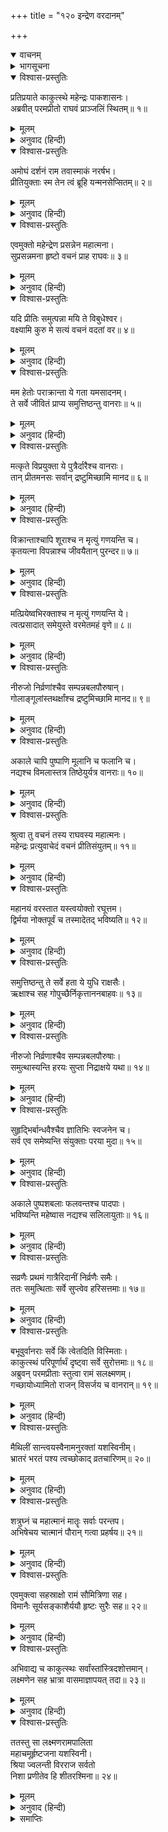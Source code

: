 +++
title = "१२० इन्द्रेण वरदानम्"

+++
<details open><summary>वाचनम्</summary>
<div caption="श्रीराम-हरिसीताराममूर्ति-घनपाठिभ्यां वचनम्" class="audioEmbed" src="https://archive.org/download/Ramayana-recitation-Sriram-harisItArAmamUrti-Ghanapaati-v2/Kanda_6/Kanda_6_YK-120-Indra_s_boon_to_Rama_0.mp3"></div>
</details>

<details><summary>भागसूचना</summary>

120. श्रीरामके अनुरोधसे इन्द्रका मरे हुए वानरोंको जीवित करना, देवताओंका प्रस्थान और वानरसेनाका विश्राम
</details>

<details open><summary>विश्वास-प्रस्तुतिः</summary>

प्रतिप्रयाते काकुत्स्थे महेन्द्रः पाकशासनः।  
अब्रवीत् परमप्रीतो राघवं प्राञ्जलिं स्थितम्॥ १॥
</details>

<details><summary>मूलम्</summary>

प्रतिप्रयाते काकुत्स्थे महेन्द्रः पाकशासनः।  
अब्रवीत् परमप्रीतो राघवं प्राञ्जलिं स्थितम्॥ १॥
</details>

<details><summary>अनुवाद (हिन्दी)</summary>

महाराज दशरथके लौट जानेपर पाकशासन इन्द्रने अत्यन्त प्रसन्न हो हाथ जोड़े खड़े हुए श्रीरघुनाथजीसे कहा—॥ १॥
</details>

<details open><summary>विश्वास-प्रस्तुतिः</summary>

अमोघं दर्शनं राम तवास्माकं नरर्षभ।  
प्रीतियुक्ताः स्म तेन त्वं ब्रूहि यन्मनसेप्सितम्॥ २॥
</details>

<details><summary>मूलम्</summary>

अमोघं दर्शनं राम तवास्माकं नरर्षभ।  
प्रीतियुक्ताः स्म तेन त्वं ब्रूहि यन्मनसेप्सितम्॥ २॥
</details>

<details><summary>अनुवाद (हिन्दी)</summary>

‘नरश्रेष्ठ श्रीराम! तुम्हें जो हमारा दर्शन हुआ, वह व्यर्थ नहीं जाना चाहिये और हम तुमपर बहुत प्रसन्न हैं। इसलिये तुम्हारे मनमें जो इच्छा हो, वह मुझसे कहो’॥
</details>

<details open><summary>विश्वास-प्रस्तुतिः</summary>

एवमुक्तो महेन्द्रेण प्रसन्नेन महात्मना।  
सुप्रसन्नमना हृष्टो वचनं प्राह राघवः॥ ३॥
</details>

<details><summary>मूलम्</summary>

एवमुक्तो महेन्द्रेण प्रसन्नेन महात्मना।  
सुप्रसन्नमना हृष्टो वचनं प्राह राघवः॥ ३॥
</details>

<details><summary>अनुवाद (हिन्दी)</summary>

महात्मा इन्द्रने जब प्रसन्न होकर ऐसी बात कही, तब श्रीरघुनाथजीके मनमें बड़ी प्रसन्नता हुई। उन्होंने हर्षसे भरकर कहा—॥ ३॥
</details>

<details open><summary>विश्वास-प्रस्तुतिः</summary>

यदि प्रीतिः समुत्पन्ना मयि ते विबुधेश्वर।  
वक्ष्यामि कुरु मे सत्यं वचनं वदतां वर॥ ४॥
</details>

<details><summary>मूलम्</summary>

यदि प्रीतिः समुत्पन्ना मयि ते विबुधेश्वर।  
वक्ष्यामि कुरु मे सत्यं वचनं वदतां वर॥ ४॥
</details>

<details><summary>अनुवाद (हिन्दी)</summary>

‘वक्ताओंमें श्रेष्ठ देवेश्वर! यदि आप मुझपर प्रसन्न हैं तो मैं आपसे एक प्रार्थना करूँगा। आप मेरी उस प्रार्थनाको सफल करें॥ ४॥
</details>

<details open><summary>विश्वास-प्रस्तुतिः</summary>

मम हेतोः पराक्रान्ता ये गता यमसादनम्।  
ते सर्वे जीवितं प्राप्य समुत्तिष्ठन्तु वानराः॥ ५॥
</details>

<details><summary>मूलम्</summary>

मम हेतोः पराक्रान्ता ये गता यमसादनम्।  
ते सर्वे जीवितं प्राप्य समुत्तिष्ठन्तु वानराः॥ ५॥
</details>

<details><summary>अनुवाद (हिन्दी)</summary>

‘मेरे लिये युद्धमें पराक्रम करके जो यमलोकको चले गये हैं, वे सब वानर नया जीवन पाकर उठ खड़े हों॥ ५॥
</details>

<details open><summary>विश्वास-प्रस्तुतिः</summary>

मत्कृते विप्रयुक्ता ये पुत्रैर्दारैश्च वानराः।  
तान् प्रीतमनसः सर्वान् द्रष्टुमिच्छामि मानद॥ ६॥
</details>

<details><summary>मूलम्</summary>

मत्कृते विप्रयुक्ता ये पुत्रैर्दारैश्च वानराः।  
तान् प्रीतमनसः सर्वान् द्रष्टुमिच्छामि मानद॥ ६॥
</details>

<details><summary>अनुवाद (हिन्दी)</summary>

‘मानद! जो वानर मेरे लिये अपने स्त्री-पुत्रोंसे विछुड़ गये हैं, उन सबको मैं प्रसन्नचित्त देखना चाहता हूँ॥ ६॥
</details>

<details open><summary>विश्वास-प्रस्तुतिः</summary>

विक्रान्ताश्चापि शूराश्च न मृत्युं गणयन्ति च।  
कृतयत्ना विपन्नाश्च जीवयैतान् पुरन्दर॥ ७॥
</details>

<details><summary>मूलम्</summary>

विक्रान्ताश्चापि शूराश्च न मृत्युं गणयन्ति च।  
कृतयत्ना विपन्नाश्च जीवयैतान् पुरन्दर॥ ७॥
</details>

<details><summary>अनुवाद (हिन्दी)</summary>

‘पुरंदर! वे पराक्रमी और शूरवीर थे तथा मृत्युको कुछ भी नहीं गिनते थे। उन्होंने मेरे लिये बड़ा प्रयत्न किया है और अन्तमें कालके गालमें चले गये हैं। आप उन सबको जीवित कर दें॥ ७॥
</details>

<details open><summary>विश्वास-प्रस्तुतिः</summary>

मत्प्रियेष्वभिरक्ताश्च न मृत्युं गणयन्ति ये।  
त्वत्प्रसादात् समेयुस्ते वरमेतमहं वृणे॥ ८॥
</details>

<details><summary>मूलम्</summary>

मत्प्रियेष्वभिरक्ताश्च न मृत्युं गणयन्ति ये।  
त्वत्प्रसादात् समेयुस्ते वरमेतमहं वृणे॥ ८॥
</details>

<details><summary>अनुवाद (हिन्दी)</summary>

‘जो वानर सदा मेरा प्रिय करनेमें लगे रहते थे और मौतको कुछ नहीं समझते थे, वे सब आपकी कृपासे फिर मुझसे मिलें—यह वर मैं चाहता हूँ॥ ८॥
</details>

<details open><summary>विश्वास-प्रस्तुतिः</summary>

नीरुजो निर्व्रणांश्चैव सम्पन्नबलपौरुषान्।  
गोलाङ्गूलांस्तथर्क्षांश्च द्रष्टुमिच्छामि मानद॥ ९॥
</details>

<details><summary>मूलम्</summary>

नीरुजो निर्व्रणांश्चैव सम्पन्नबलपौरुषान्।  
गोलाङ्गूलांस्तथर्क्षांश्च द्रष्टुमिच्छामि मानद॥ ९॥
</details>

<details><summary>अनुवाद (हिन्दी)</summary>

‘दूसरोंको मान देनेवाले देवराज! मैं उन वानर, लंगूर और भालुओंको नीरोग, व्रणहीन और बल-पौरुषसे सम्पन्न देखना चाहता हूँ॥ ९॥
</details>

<details open><summary>विश्वास-प्रस्तुतिः</summary>

अकाले चापि पुष्पाणि मूलानि च फलानि च।  
नद्यश्च विमलास्तत्र तिष्ठेयुर्यत्र वानराः॥ १०॥
</details>

<details><summary>मूलम्</summary>

अकाले चापि पुष्पाणि मूलानि च फलानि च।  
नद्यश्च विमलास्तत्र तिष्ठेयुर्यत्र वानराः॥ १०॥
</details>

<details><summary>अनुवाद (हिन्दी)</summary>

‘ये वानर जिस स्थानपर रहें, वहाँ असमयमें भी फल-मूल और पुष्पोंकी भरमार रहे तथा निर्मल जलवाली नदियाँ बहती रहें’॥ १०॥
</details>

<details open><summary>विश्वास-प्रस्तुतिः</summary>

श्रुत्वा तु वचनं तस्य राघवस्य महात्मनः।  
महेन्द्रः प्रत्युवाचेदं वचनं प्रीतिसंयुतम्॥ ११॥
</details>

<details><summary>मूलम्</summary>

श्रुत्वा तु वचनं तस्य राघवस्य महात्मनः।  
महेन्द्रः प्रत्युवाचेदं वचनं प्रीतिसंयुतम्॥ ११॥
</details>

<details><summary>अनुवाद (हिन्दी)</summary>

महात्मा श्रीरघुनाथजीकी यह बात सुनकर महेन्द्रने प्रसन्नतापूर्वक यों उत्तर दिया—॥ ११॥
</details>

<details open><summary>विश्वास-प्रस्तुतिः</summary>

महानयं वरस्तात यस्त्वयोक्तो रघूत्तम।  
द्विर्मया नोक्तपूर्वं च तस्मादेतद् भविष्यति॥ १२॥
</details>

<details><summary>मूलम्</summary>

महानयं वरस्तात यस्त्वयोक्तो रघूत्तम।  
द्विर्मया नोक्तपूर्वं च तस्मादेतद् भविष्यति॥ १२॥
</details>

<details><summary>अनुवाद (हिन्दी)</summary>

‘तात! रघुवंशविभूषण! आपने जो वर माँगा है, यह बहुत बड़ा है, तथापि मैंने कभी दो तरहकी बात नहीं की है; इसलिये यह वर अवश्य सफल होगा॥ १२॥
</details>

<details open><summary>विश्वास-प्रस्तुतिः</summary>

समुत्तिष्ठन्तु ते सर्वे हता ये युधि राक्षसैः।  
ऋक्षाश्च सह गोपुच्छैर्निकृत्ताननबाहवः॥ १३॥
</details>

<details><summary>मूलम्</summary>

समुत्तिष्ठन्तु ते सर्वे हता ये युधि राक्षसैः।  
ऋक्षाश्च सह गोपुच्छैर्निकृत्ताननबाहवः॥ १३॥
</details>

<details><summary>अनुवाद (हिन्दी)</summary>

‘जो युद्धमें मारे गये हैं और राक्षसोंने जिनके मस्तक तथा भुजाएँ काट डाली हैं, वे सब वानर, भालू और लंगूर जी उठें॥ १३॥
</details>

<details open><summary>विश्वास-प्रस्तुतिः</summary>

नीरुजो निर्व्रणाश्चैव सम्पन्नबलपौरुषाः।  
समुत्थास्यन्ति हरयः सुप्ता निद्राक्षये यथा॥ १४॥
</details>

<details><summary>मूलम्</summary>

नीरुजो निर्व्रणाश्चैव सम्पन्नबलपौरुषाः।  
समुत्थास्यन्ति हरयः सुप्ता निद्राक्षये यथा॥ १४॥
</details>

<details><summary>अनुवाद (हिन्दी)</summary>

‘नींद टूटनेपर सोकर उठे हुए मनुष्योंकी भाँति वे सभी वानर नीरोग, व्रणहीन तथा बल-पौरुषसे सम्पन्न होकर उठ बैठेंगे॥ १४॥
</details>

<details open><summary>विश्वास-प्रस्तुतिः</summary>

सुहृद्भिर्बान्धवैश्चैव ज्ञातिभिः स्वजनेन च।  
सर्व एव समेष्यन्ति संयुक्ताः परया मुदा॥ १५॥
</details>

<details><summary>मूलम्</summary>

सुहृद्भिर्बान्धवैश्चैव ज्ञातिभिः स्वजनेन च।  
सर्व एव समेष्यन्ति संयुक्ताः परया मुदा॥ १५॥
</details>

<details><summary>अनुवाद (हिन्दी)</summary>

‘सभी परमानन्दसे युक्त हो अपने सुहृदों, बान्धवों, जाति-भाइयों तथा स्वजनोंसे मिलेंगे॥ १५॥
</details>

<details open><summary>विश्वास-प्रस्तुतिः</summary>

अकाले पुष्पशबलाः फलवन्तश्च पादपाः।  
भविष्यन्ति महेष्वास नद्यश्च सलिलायुताः॥ १६॥
</details>

<details><summary>मूलम्</summary>

अकाले पुष्पशबलाः फलवन्तश्च पादपाः।  
भविष्यन्ति महेष्वास नद्यश्च सलिलायुताः॥ १६॥
</details>

<details><summary>अनुवाद (हिन्दी)</summary>

‘महाधनुर्धर वीर! ये वानर जहाँ रहेंगे, वहाँ असमयमें भी वृक्ष फल-फूलोंसे लद जायँगे और नदियाँ जलसे भरी रहेंगी’॥ १६॥
</details>

<details open><summary>विश्वास-प्रस्तुतिः</summary>

सव्रणैः प्रथमं गात्रैरिदानीं निर्व्रणैः समैः।  
ततः समुत्थिताः सर्वे सुप्त्वेव हरिसत्तमाः॥ १७॥
</details>

<details><summary>मूलम्</summary>

सव्रणैः प्रथमं गात्रैरिदानीं निर्व्रणैः समैः।  
ततः समुत्थिताः सर्वे सुप्त्वेव हरिसत्तमाः॥ १७॥
</details>

<details><summary>अनुवाद (हिन्दी)</summary>

इन्द्रके इस प्रकार कहनेपर वे सब श्रेष्ठ वानर जिनके सब अङ्ग पहले घावोंसे भरे थे, उस समय घावरहित हो गये और सभी सोकर जगे हुएकी भाँति सहसा उठकर खड़े हो गये॥ १७॥
</details>

<details open><summary>विश्वास-प्रस्तुतिः</summary>

बभूवुर्वानराः सर्वे किं त्वेतदिति विस्मिताः।  
काकुत्स्थं परिपूर्णार्थं दृष्ट्वा सर्वे सुरोत्तमाः॥ १८॥  
अब्रुवन् परमप्रीताः स्तुत्वा रामं सलक्ष्मणम्।  
गच्छायोध्यामितो राजन् विसर्जय च वानरान्॥ १९॥
</details>

<details><summary>मूलम्</summary>

बभूवुर्वानराः सर्वे किं त्वेतदिति विस्मिताः।  
काकुत्स्थं परिपूर्णार्थं दृष्ट्वा सर्वे सुरोत्तमाः॥ १८॥  
अब्रुवन् परमप्रीताः स्तुत्वा रामं सलक्ष्मणम्।  
गच्छायोध्यामितो राजन् विसर्जय च वानरान्॥ १९॥
</details>

<details><summary>अनुवाद (हिन्दी)</summary>

उन्हें इस प्रकार जीवित होते देख सब वानर आश्चर्यचकित होकर कहने लगे कि यह क्या बात हो गयी? श्रीरामचन्द्रजीको सफलमनोरथ हुआ देख समस्त श्रेष्ठ देवता अत्यन्त प्रसन्न हो लक्ष्मणसहित श्रीरामकी स्तुति करके बोले—‘राजन्! अब आप यहाँसे अयोध्याको पधारें और समस्त वानरोंको बिदा कर दें॥ १८-१९॥
</details>

<details open><summary>विश्वास-प्रस्तुतिः</summary>

मैथिलीं सान्त्वयस्वैनामनुरक्तां यशस्विनीम्।  
भ्रातरं भरतं पश्य त्वच्छोकाद् व्रतचारिणम्॥ २०॥
</details>

<details><summary>मूलम्</summary>

मैथिलीं सान्त्वयस्वैनामनुरक्तां यशस्विनीम्।  
भ्रातरं भरतं पश्य त्वच्छोकाद् व्रतचारिणम्॥ २०॥
</details>

<details><summary>अनुवाद (हिन्दी)</summary>

‘ये मिथिलेशकुमारी यशस्विनी सीता सदा आपमें अनुराग रखती हैं। इन्हें सान्त्वना दीजिये और भाई भरत आपके शोकसे पीड़ित हो व्रत कर रहे हैं, अतः उनसे जाकर मिलिये॥ २०॥
</details>

<details open><summary>विश्वास-प्रस्तुतिः</summary>

शत्रुघ्नं च महात्मानं मातॄः सर्वाः परन्तप।  
अभिषेचय चात्मानं पौरान् गत्वा प्रहर्षय॥ २१॥
</details>

<details><summary>मूलम्</summary>

शत्रुघ्नं च महात्मानं मातॄः सर्वाः परन्तप।  
अभिषेचय चात्मानं पौरान् गत्वा प्रहर्षय॥ २१॥
</details>

<details><summary>अनुवाद (हिन्दी)</summary>

‘परंतप! आप महात्मा शत्रुघ्नसे और समस्त माताओंसे भी जाकर मिलें, अपना अभिषेक करावें और पुरवासियोंको हर्ष प्रदान करें’॥ २१॥
</details>

<details open><summary>विश्वास-प्रस्तुतिः</summary>

एवमुक्त्वा सहस्राक्षो रामं सौमित्रिणा सह।  
विमानैः सूर्यसङ्काशैर्ययौ हृष्टः सुरैः सह॥ २२॥
</details>

<details><summary>मूलम्</summary>

एवमुक्त्वा सहस्राक्षो रामं सौमित्रिणा सह।  
विमानैः सूर्यसङ्काशैर्ययौ हृष्टः सुरैः सह॥ २२॥
</details>

<details><summary>अनुवाद (हिन्दी)</summary>

श्रीराम और लक्ष्मणसे ऐसा कहकर देवराज इन्द्र सब देवताओंके साथ सूर्यतुल्य तेजस्वी विमानोंद्वारा बड़ी प्रसन्नताके साथ अपने लोकको चले गये॥ २२॥
</details>

<details open><summary>विश्वास-प्रस्तुतिः</summary>

अभिवाद्य च काकुत्स्थः सर्वांस्तांस्त्रिदशोत्तमान्।  
लक्ष्मणेन सह भ्रात्रा वासमाज्ञापयत् तदा॥ २३॥
</details>

<details><summary>मूलम्</summary>

अभिवाद्य च काकुत्स्थः सर्वांस्तांस्त्रिदशोत्तमान्।  
लक्ष्मणेन सह भ्रात्रा वासमाज्ञापयत् तदा॥ २३॥
</details>

<details><summary>अनुवाद (हिन्दी)</summary>

उन समस्त श्रेष्ठ देवताओंको नमस्कार करके भाई लक्ष्मणसहित श्रीरामने सबको विश्राम करनेकी आज्ञा दी॥
</details>

<details open><summary>विश्वास-प्रस्तुतिः</summary>

ततस्तु सा लक्ष्मणरामपालिता  
महाचमूर्हृष्टजना यशस्विनी।  
श्रिया ज्वलन्ती विरराज सर्वतो  
निशा प्रणीतेव हि शीतरश्मिना॥ २४॥
</details>

<details><summary>मूलम्</summary>

ततस्तु सा लक्ष्मणरामपालिता  
महाचमूर्हृष्टजना यशस्विनी।  
श्रिया ज्वलन्ती विरराज सर्वतो  
निशा प्रणीतेव हि शीतरश्मिना॥ २४॥
</details>

<details><summary>अनुवाद (हिन्दी)</summary>

श्रीराम और लक्ष्मणके द्वारा सुरक्षित तथा हृष्ट-पुष्ट सैनिकोंसे भरी हुई वह यशस्विनी विशाल सेना चन्द्रमाकी चाँदनीसे प्रकाशित होनेवाली रात्रिके समान अद्भुत शोभासे उद्भासित होती हुई विराज रही थी॥ २४॥
</details>

<details><summary>समाप्तिः</summary>

इत्यार्षे श्रीमद्रामायणे वाल्मीकीये आदिकाव्ये युद्धकाण्डे विंशत्यधिकशततमः सर्गः॥ १२०॥  
इस प्रकार श्रीवाल्मीकिनिर्मित आर्षरामायण आदिकाव्यके युद्धकाण्डमें एक सौ बीसवाँ सर्ग पूरा हुआ॥ १२०॥
</details>

